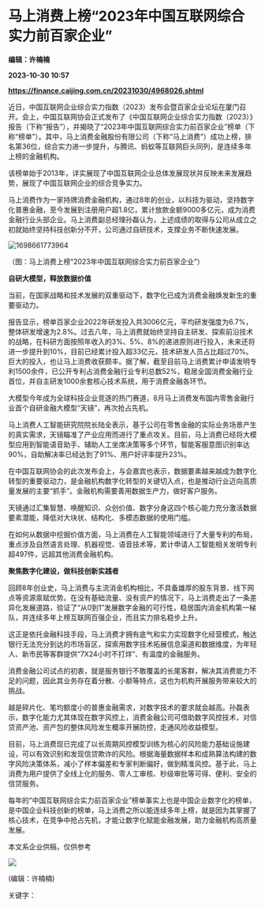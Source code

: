 # 马上消费上榜“2023年中国互联网综合实力前百家企业”
**编辑：许楠楠**

**2023-10-30 10:57**

**https://finance.caijing.com.cn/20231030/4968026.shtml**

近日，中国互联网企业综合实力指数（2023）发布会暨百家企业论坛在厦门召开。会上，中国互联网协会正式发布了《中国互联网企业综合实力指数（2023）》报告（下称“报告”），并揭晓了“2023年中国互联网综合实力前百家企业”榜单（下称“榜单”）。其中，马上消费金融股份有限公司（下称“马上消费”）成功上榜，排名第36位，综合实力进一步提升，与腾讯、蚂蚁等互联网巨头同列，是连续多年上榜的金融机构。

该榜单始于2013年，详实展现了中国互联网企业总体发展现状并反映未来发展趋势，展现了中国互联网企业的综合竞争实力。

马上消费作为一家持牌消费金融机构，通过8年的创业，以科技为驱动，坚持数字化普惠金融，至今发展到注册用户超1.8亿，累计放款金额9000多亿元，成为消费金融行业头部企业。马上消费副总经理孙磊认为，上述成绩的取得与公司从成立之初就始终坚持科技创新分不开，公司通过自研技术，支撑业务不断快速发展。

![1698661773964](https://tx2.cdn.caijing.com.cn/2023/1030/1698661793268.jpg)

（图：马上消费上榜“2023年中国互联网综合实力前百家企业”）

**自研大模型，释放数据价值**

当前，在国家战略和技术发展的双重驱动下，数字化已成为消费金融焕发新生的重要驱动力。

报告显示，榜单百家企业2022年研发投入共3006亿元，平均研发强度为6.7%，整体研发增速为2.8%。过去八年，马上消费就始终坚持自主研发、探索前沿技术的战略，在科研方面按照年收入的3%、5%、8%的递进原则进行投入，未来还将进一步提升到10%，目前已经累计投入超33亿元，技术研发人员占比超过70%。巨大的投入，也让马上消费收获颇丰。据了解，截至目前马上消费累计申请发明专利1500余件，已公开专利占消费金融行业专利总数52%，稳居全国消费金融行业首位，并自主研发1000余套核心技术系统，用于消费金融各环节。

大模型今年成为全球科技企业竞逐的热门赛道，8月马上消费发布国内零售金融行业首个自研金融大模型“天镜”，再次抢占先机。

马上消费人工智能研究院院长陆全表示，基于公司在零售金融的实际业务场景产生的真实需求，天镜瞄准了产业应用而进行了重点攻关。目前，马上消费已经将大模型应用到智能语音助手、辅助人工坐席决策等多个环节，智能客服意图识别率达90%，自助解决率已经达到了91%、用户好评率提升23%。

在中国互联网协会的此次发布会上，与会嘉宾也表示，数据要素越来越成为数字化转型的重要驱动力，是金融机构数字化转型的关键切入点，也是推动行业迈向高质量发展的主要“抓手”。金融机构需要善用数据生产力，做好客户服务。

天镜通过汇集智慧、唤醒知识、众创价值、数字分身这四个核心能力充分激活数据要素潜能，降低对大块状、结构化、多模态数据的使用门槛。

在如何从数据中挖掘价值方面，马上消费在人工智能领域进行了大量专利的布局，重点涉及自然语言处理、机器视觉、语音技术等，累计申请人工智能相关发明专利超497件，远超其他消费金融机构。

**聚焦数字化建设，做科技创新实践者**

回顾8年创业史，马上消费与主流消金机构相比，不具备雄厚的股东背景、线下网点等资源禀赋优势。在没有基础流量、没有资产的情况下，马上消费走出了一条差异化发展道路，验证了“从0到1”发展数字金融的可行性，稳居国内消金机构第一梯队，并连续多年上榜互联网百强企业，而且实力排名稳步上升。

这正是依托金融科技手段，马上消费才拥有底气和实力实现数字化经营模式，触达银行无法充分到达的市场盲区，探索用数字技术拓展信息渠道和数据维度，为年轻人、新市民等客群提供“7X24小时不打烊”、有温度的金融服务。

消费金融公司试点的初衷，就是服务银行不敢覆盖的长尾客群，解决其消费能力不足的问题，因此其业务存在着分散、小额等特点，这也为机构开展服务带来较大的挑战。

越是碎片化、笔均额度小的普惠金融需求，对数字技术的要求就会越高。孙磊表示，数字化能力尤其体现在数字风控上，消费金融公司可借助数字风控技术，对信贷资产池、资产包的整体风险发生概率开展防控，走通风险收益模型。

目前，马上消费现已完成了以长周期风控模型训练为核心的风险能力基础设施建设，可以有效识别和发现信贷欺诈的风险。根据海量数据样本和成熟算法构建的数字风险决策体系，减小了样本偏差和专家判断偏好，做到精准风控。基于此，马上消费为用户提供了全线上化的服务、零人工审核、秒级审批等可得、便利、安全的信贷服务。

每年的“中国互联网综合实力前百家企业”榜单事实上也是中国企业数字化的榜单，是中国企业科技创新的榜单，马上消费之所以能连续多年上榜，就是因为其掌握了核心技术，在竞争中抢占先机，才能让数字化赋能金融发展，助力金融机构高质量发展。

本文系企业供稿，仅供参考

![](https://tx1.cdn.caijing.com.cn/2014-03-27/114048455.jpg)

(编辑：许楠楠)

关键字：